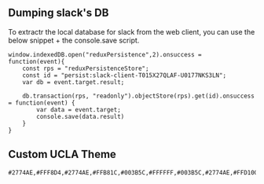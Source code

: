 <!-- njnmdoc:  title="slack"  -->

## Dumping slack's DB

To extractr the local database for slack from the web client, you can use the below snippet + the console.save script.

```
window.indexedDB.open("reduxPersistence",2).onsuccess = function(event){
    const rps = "reduxPersistenceStore";
    const id = "persist:slack-client-T015X27QLAF-U0177NKS3LN";
	var db = event.target.result;

	db.transaction(rps, "readonly").objectStore(rps).get(id).onsuccess = function(event) {
		var data = event.target;
		console.save(data.result)
    }
}
```

## Custom UCLA Theme

```
#2774AE,#FFF8D4,#2774AE,#FFB81C,#003B5C,#FFFFFF,#003B5C,#2774AE,#FFD100,#003B5C
```

